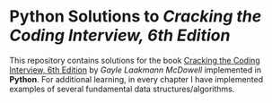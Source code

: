 # Python Solutions to *Cracking the Coding Interview, 6th Edition*



This repository contains solutions for the book [Cracking the Coding Interview, 6th Edition](https://www.careercup.com/book) by *Gayle Laakmann McDowell* implemented in **Python**. For additional learning, in every chapter I have implemented examples of several fundamental data structures/algorithms.


